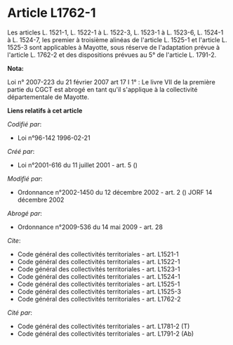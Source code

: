 # Article L1762-1

Les articles L. 1521-1, L. 1522-1 à L. 1522-3, L. 1523-1 à L. 1523-6, L. 1524-1 à L. 1524-7, les premier à troisième alinéas
de l'article L. 1525-1 et l'article L. 1525-3 sont applicables à Mayotte, sous réserve de l'adaptation prévue à l'article L.
1762-2 et des dispositions prévues au 5° de l'article L. 1791-2.

**Nota:**

Loi n° 2007-223 du 21 février 2007 art 17 I 1° : Le livre VII de la première partie du CGCT est abrogé en tant qu'il
s'applique à la collectivité départementale de Mayotte.

**Liens relatifs à cet article**

_Codifié par_:

  - Loi n°96-142 1996-02-21

_Créé par_:

  - Loi n°2001-616 du 11 juillet 2001 - art. 5 ()

_Modifié par_:

  - Ordonnance n°2002-1450 du 12 décembre 2002 - art. 2 () JORF 14 décembre 2002

_Abrogé par_:

  - Ordonnance n°2009-536 du 14 mai 2009 - art. 28

_Cite_:

  - Code général des collectivités territoriales - art. L1521-1
  - Code général des collectivités territoriales - art. L1522-1
  - Code général des collectivités territoriales - art. L1523-1
  - Code général des collectivités territoriales - art. L1524-1
  - Code général des collectivités territoriales - art. L1525-1
  - Code général des collectivités territoriales - art. L1525-3
  - Code général des collectivités territoriales - art. L1762-2

_Cité par_:

  - Code général des collectivités territoriales - art. L1781-2 (T)
  - Code général des collectivités territoriales - art. L1791-2 (Ab)
